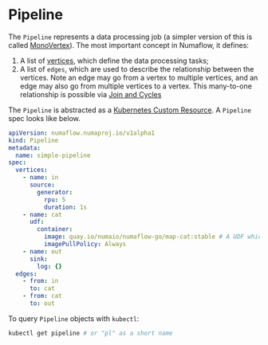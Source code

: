 # Pipeline

The `Pipeline` represents a data processing job (a simpler version of this is called [MonoVertex](./monovertex.md)). The
most important concept in Numaflow, it defines:

1. A list of [vertices](vertex.md), which define the data processing tasks;
1. A list of `edges`, which are used to describe the relationship between the vertices. Note an edge may go from a vertex
   to multiple vertices, and an edge may also go from multiple vertices to a vertex. This many-to-one relationship is
   possible via [Join and Cycles](../user-guide/reference/join-vertex.md)

The `Pipeline` is abstracted as a [Kubernetes Custom Resource](https://kubernetes.io/docs/concepts/extend-kubernetes/api-extension/custom-resources/). A `Pipeline` spec looks like below.

```yaml
apiVersion: numaflow.numaproj.io/v1alpha1
kind: Pipeline
metadata:
  name: simple-pipeline
spec:
  vertices:
    - name: in
      source:
        generator:
          rpu: 5
          duration: 1s
    - name: cat
      udf:
        container:
          image: quay.io/numaio/numaflow-go/map-cat:stable # A UDF which simply cats the message
          imagePullPolicy: Always
    - name: out
      sink:
        log: {}
  edges:
    - from: in
      to: cat
    - from: cat
      to: out
```

To query `Pipeline` objects with `kubectl`:

```sh
kubectl get pipeline # or "pl" as a short name
```
